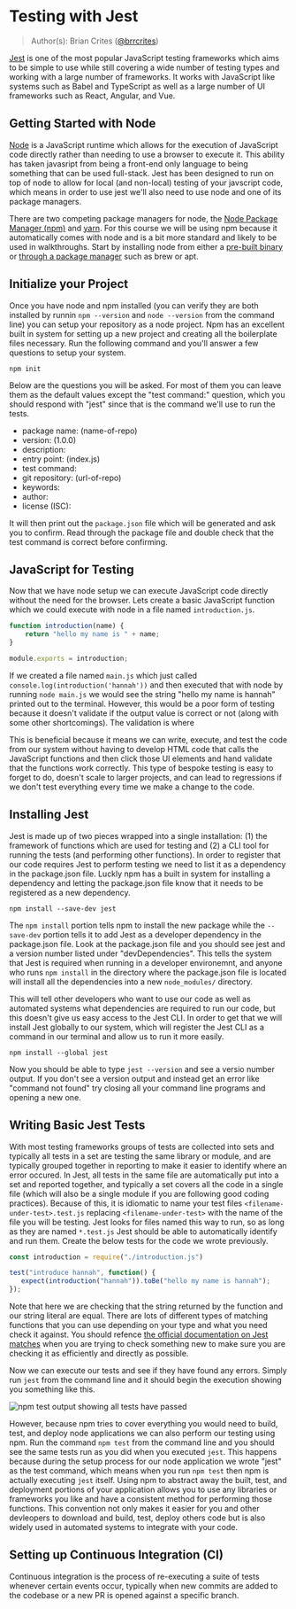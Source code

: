 # Testing with Jest

> Author(s): Brian Crites ([@brrcrites](https://github.com/brrcrites))

[Jest](https://jestjs.io) is one of the most popular JavaScript testing frameworks which aims to be simple to use while still covering a wide number of testing types and working with a large number of frameworks. It works with JavaScript like systems such as Babel and TypeScript as well as a large number of UI frameworks such as React, Angular, and Vue.

## Getting Started with Node

[Node](https://nodejs.org/en/) is a JavaScript runtime which allows for the execution of JavaScript code directly rather than needing to use a browser to execute it. This ability has taken javasript from being a front-end only language to being something that can be used full-stack. Jest has been designed to run on top of node to allow for local (and non-local) testing of your javscript code, which means in order to use jest we'll also need to use node and one of its package managers.

There are two competing package managers for node, the [Node Package Manager (npm)](https://www.npmjs.com) and [yarn](https://yarnpkg.com/en/). For this course we will be using npm because it automatically comes with node and is a bit more standard and likely to be used in walkthroughs. Start by installing node from either a [pre-built binary](https://nodejs.org/en/download/) or [through a package manager](https://nodejs.org/en/download/package-manager/) such as brew or apt.

## Initialize your Project

Once you have node and npm installed (you can verify they are both installed by runnin `npm --version` and `node --version` from the command line) you can setup your repository as a node project. Npm has an excellent built in system for setting up a new project and creating all the boilerplate files necessary. Run the following command and you'll answer a few questions to setup your system.

```
npm init
```

Below are the questions you will be asked. For most of them you can leave them as the default values except the "test command:" question, which you should respond with "jest" since that is the command we'll use to run the tests.

* package name: (name-of-repo)
* version: (1.0.0)
* description:
* entry point: (index.js)
* test command:
* git repository: (url-of-repo)
* keywords: 
* author:
* license (ISC):

It will then print out the `package.json` file which will be generated and ask you to confirm. Read through the package file and double check that the test command is correct before confirming.

## JavaScript for Testing

Now that we have node setup we can execute JavaScript code directly without the need for the browser. Lets create a basic JavaScript function which we could execute with node in a file named `introduction.js`.

```js
function introduction(name) {
    return "hello my name is " + name;
}

module.exports = introduction;
```

If we created a file named `main.js` which just called `console.log(introduction('hannah'))` and then executed that with node by running `node main.js` we would see the string "hello my name is hannah" printed out to the terminal. However, this would be a poor form of testing because it doesn't validate if the output value is correct or not (along with some other shortcomings). The validation is where


This is beneficial because it means we can write, execute, and test the code from our system without having to develop HTML code that calls the JavaScript functions and then click those UI elements and hand validate that the functions work correctly. This type of bespoke testing is easy to forget to do, doesn't scale to larger projects, and can lead to regressions if we don't test everything every time we make a change to the code.

## Installing Jest

Jest is made up of two pieces wrapped into a single installation: (1) the framework of functions which are used for testing and (2) a CLI tool for running the tests (and performing other functions). In order to register that our code requires Jest to perform testing we need to list it as a dependency in the package.json file. Luckly npm has a built in system for installing a dependency and letting the package.json file know that it needs to be registered as a new dependency.

```
npm install --save-dev jest
```

The `npm install` portion tells npm to install the new package while the `--save-dev` portion tells it to add Jest as a developer dependency in the package.json file. Look at the package.json file and you should see jest and a version number listed under "devDependencies". This tells the system that Jest is required when running in a developer environemnt, and anyone who runs `npm install` in the directory where the package.json file is located will install all the dependencies into a new `node_modules/` directory.

This will tell other developers who want to use our code as well as automated systems what dependencies are required to run our code, but this doesn't give us easy access to the Jest CLI. In order to get that we will install Jest globally to our system, which will register the Jest CLI as a command in our terminal and allow us to run it more easily.

```
npm install --global jest
```

Now you should be able to type `jest --version` and see a versio number output. If you don't see a version output and instead get an error like "command not found" try closing all your command line programs and opening a new one.

## Writing Basic Jest Tests

With most testing frameworks groups of tests are collected into sets and typically all tests in a set are testing the same library or module, and are typically grouped together in reporting to make it easier to identify where an error occured. In Jest, all tests in the same file are automatically put into a set and reported together, and typically a set covers all the code in a single file (which will also be a single module if you are following good coding practices). Because of this, it is idiomatic to name your test files `<filename-under-test>.test.js` replacing `<filename-under-test>` with the name of the file you will be testing. Jest looks for files named this way to run, so as long as they are named `*.test.js` Jest should be able to automatically identify and run them. Create the below tests for the code we wrote previously.

```js
const introduction = require("./introduction.js")

test("introduce hannah", function() {
   expect(introduction("hannah")).toBe("hello my name is hannah"); 
});
```

Note that here we are checking that the string returned by the function and our string literal are equal. There are lots of different types of matching functions that you can use depending on your type and what you need check it against. You should refence [the official documentation on Jest matches](https://jestjs.io/docs/en/using-matchers) when you are trying to check something new to make sure you are checking it as efficiently and directly as possible. 

Now we can execute our tests and see if they have found any errors. Simply run `jest` from the command line and it should begin the execution showing you something like this.

![npm test output showing all tests have passed](https://raw.githubusercontent.com/cs100/template-lab-js-unit-testing/master/images/testing-results.png?token=ABZFRYFZ4ZYRH6APKHGBNOS5FPEAK)

However, because npm tries to cover everything you would need to build, test, and deploy node applications we can also perform our testing using npm. Run the command `npm test` from the command line and you should see the same tests run as  you did when you executed `jest`. This happens because during the setup process for our node application we wrote "jest" as the test command, which means when you run `npm test` then npm is actually executing `jest` itself. Using npm to abstract away the built, test, and deployment portions of your application allows you to use any libraries or frameworks you like and have a consistent method for performing those functions. This convention not only makes it easier for you and other devleopers to download and build, test, deploy others code but is also widely used in automated systems to integrate with your code.

## Setting up Continuous Integration (CI)

Continuous integration is the process of re-executing a suite of tests whenever certain events occur, typically when new commits are added to the codebase or a new PR is opened against a specific branch.

